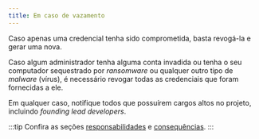 ```yaml
---
title: Em caso de vazamento
---
```


Caso apenas uma credencial tenha sido comprometida, basta revogá-la e gerar uma nova.

Caso algum administrador tenha alguma conta invadida ou tenha o seu computador sequestrado por _ransomware_ ou qualquer outro tipo de _malware_ (vírus), é necessário revogar todas as credenciais que foram fornecidas a ele.

Em qualquer caso, notifique todos que possuírem cargos altos no projeto, incluindo _founding lead developers_.

:::tip
Confira as seções [responsabilidades](/devops/segurança-geral/encarregados) e [consequências](/antes-de-colaborar/erros-e-consequências).
:::
